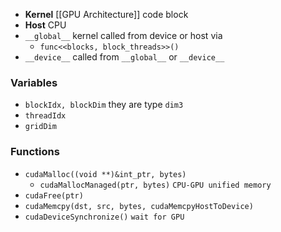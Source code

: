 - **Kernel** [[GPU Architecture]] code block
- **Host** CPU
- `__global__` kernel called from device or host via 
   - `func<<blocks, block_threads>>()`
- `__device__` called from `__global__` or `__device__`
### Variables
- `blockIdx, blockDim` they are type `dim3`
- `threadIdx`
- `gridDim`
### Functions
- `cudaMalloc((void **)&int_ptr, bytes)`
  - `cudaMallocManaged(ptr, bytes)` `CPU-GPU unified memory`
- `cudaFree(ptr)`
- `cudaMemcpy(dst, src, bytes, cudaMemcpyHostToDevice)`
- `cudaDeviceSynchronize()` `wait for GPU`
